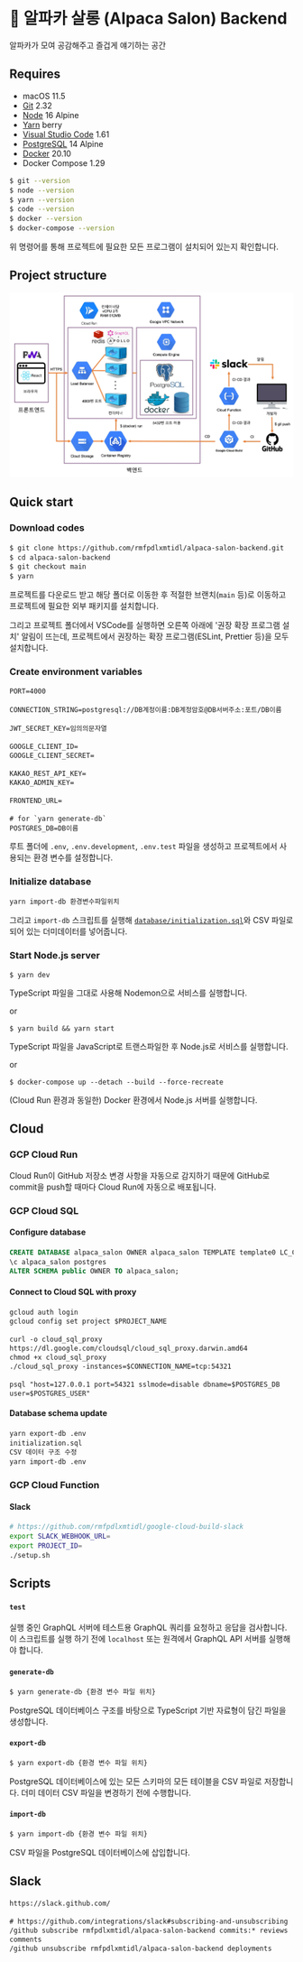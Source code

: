 # 🦙 알파카 살롱 (Alpaca Salon) Backend

알파카가 모여 공감해주고 즐겁게 얘기하는 공간

## Requires

- macOS 11.5
- [Git](https://git-scm.com/downloads) 2.32
- [Node](https://hub.docker.com/_/node) 16 Alpine
- [Yarn](https://yarnpkg.com/getting-started/install#about-global-installs) berry
- [Visual Studio Code](https://code.visualstudio.com/Download) 1.61
- [PostgreSQL](https://hub.docker.com/_/postgres) 14 Alpine
- [Docker](https://www.docker.com/get-started) 20.10
- Docker Compose 1.29

```bash
$ git --version
$ node --version
$ yarn --version
$ code --version
$ docker --version
$ docker-compose --version
```

위 명령어를 통해 프로젝트에 필요한 모든 프로그램이 설치되어 있는지 확인합니다.

## Project structure

![images/architecture.webp](images/architecture.webp)

## Quick start

### Download codes

```bash
$ git clone https://github.com/rmfpdlxmtidl/alpaca-salon-backend.git
$ cd alpaca-salon-backend
$ git checkout main
$ yarn
```

프로젝트를 다운로드 받고 해당 폴더로 이동한 후 적절한 브랜치(`main` 등)로 이동하고 프로젝트에 필요한 외부 패키지를 설치합니다.

그리고 프로젝트 폴더에서 VSCode를 실행하면 오른쪽 아래에 '권장 확장 프로그램 설치' 알림이 뜨는데, 프로젝트에서 권장하는 확장 프로그램(ESLint, Prettier 등)을 모두 설치합니다.

### Create environment variables

```
PORT=4000

CONNECTION_STRING=postgresql://DB계정이름:DB계정암호@DB서버주소:포트/DB이름

JWT_SECRET_KEY=임의의문자열

GOOGLE_CLIENT_ID=
GOOGLE_CLIENT_SECRET=

KAKAO_REST_API_KEY=
KAKAO_ADMIN_KEY=

FRONTEND_URL=

# for `yarn generate-db`
POSTGRES_DB=DB이름
```

루트 폴더에 `.env`, `.env.development`, `.env.test` 파일을 생성하고 프로젝트에서 사용되는 환경 변수를 설정합니다.

### Initialize database

```bash
yarn import-db 환경변수파일위치
```

그리고 `import-db` 스크립트를 실행해 [`database/initialization.sql`](database/initialization.sql)와 CSV 파일로 되어 있는 더미데이터를 넣어줍니다.

### Start Node.js server

```shell
$ yarn dev
```

TypeScript 파일을 그대로 사용해 Nodemon으로 서비스를 실행합니다.

or

```shell
$ yarn build && yarn start
```

TypeScript 파일을 JavaScript로 트랜스파일한 후 Node.js로 서비스를 실행합니다.

or

```shell
$ docker-compose up --detach --build --force-recreate
```

(Cloud Run 환경과 동일한) Docker 환경에서 Node.js 서버를 실행합니다.

## Cloud

### GCP Cloud Run

Cloud Run이 GitHub 저장소 변경 사항을 자동으로 감지하기 때문에 GitHub로 commit을 push할 때마다 Cloud Run에 자동으로 배포됩니다.

### GCP Cloud SQL

#### Configure database

```sql
CREATE DATABASE alpaca_salon OWNER alpaca_salon TEMPLATE template0 LC_COLLATE "C" LC_CTYPE "ko_KR.UTF-8";
\c alpaca_salon postgres
ALTER SCHEMA public OWNER TO alpaca_salon;
```

#### Connect to Cloud SQL with proxy

```
gcloud auth login
gcloud config set project $PROJECT_NAME

curl -o cloud_sql_proxy https://dl.google.com/cloudsql/cloud_sql_proxy.darwin.amd64
chmod +x cloud_sql_proxy
./cloud_sql_proxy -instances=$CONNECTION_NAME=tcp:54321

psql "host=127.0.0.1 port=54321 sslmode=disable dbname=$POSTGRES_DB user=$POSTGRES_USER"
```

#### Database schema update

```bash
yarn export-db .env
initialization.sql
CSV 데이터 구조 수정
yarn import-db .env
```

### GCP Cloud Function

#### Slack

```bash
# https://github.com/rmfpdlxmtidl/google-cloud-build-slack
export SLACK_WEBHOOK_URL=
export PROJECT_ID=
./setup.sh
```

## Scripts

#### `test`

실행 중인 GraphQL 서버에 테스트용 GraphQL 쿼리를 요청하고 응답을 검사합니다. 이 스크립트를 실행 하기 전에 `localhost` 또는 원격에서 GraphQL API 서버를 실행해야 합니다.

#### `generate-db`

```bash
$ yarn generate-db {환경 변수 파일 위치}
```

PostgreSQL 데이터베이스 구조를 바탕으로 TypeScript 기반 자료형이 담긴 파일을 생성합니다.

#### `export-db`

```bash
$ yarn export-db {환경 변수 파일 위치}
```

PostgreSQL 데이터베이스에 있는 모든 스키마의 모든 테이블을 CSV 파일로 저장합니다. 더미 데이터 CSV 파일을 변경하기 전에 수행합니다.

#### `import-db`

```bash
$ yarn import-db {환경 변수 파일 위치}
```

CSV 파일을 PostgreSQL 데이터베이스에 삽입합니다.

## Slack

```
https://slack.github.com/

# https://github.com/integrations/slack#subscribing-and-unsubscribing
/github subscribe rmfpdlxmtidl/alpaca-salon-backend commits:* reviews comments
/github unsubscribe rmfpdlxmtidl/alpaca-salon-backend deployments
```
